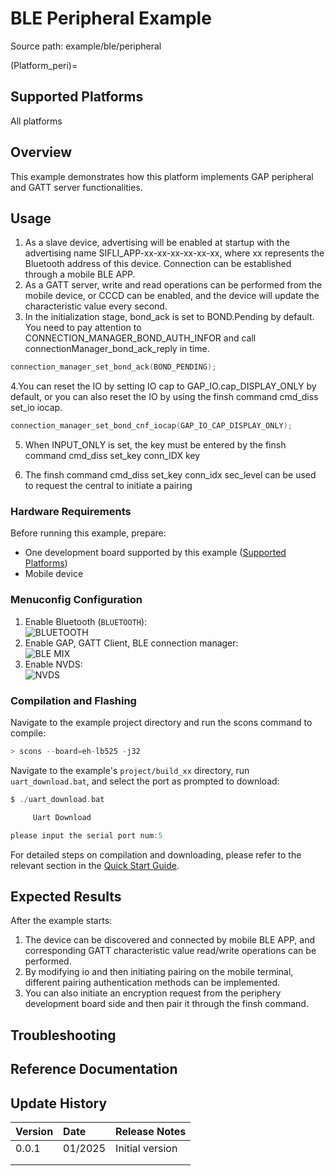 # BLE Peripheral Example

Source path: example/ble/peripheral

(Platform_peri)=
## Supported Platforms
<!-- Which boards and chip platforms are supported -->
All platforms

## Overview
<!-- Introduction to the example -->
This example demonstrates how this platform implements GAP peripheral and GATT server functionalities.

## Usage
<!-- Explain how to use the example, such as which hardware pins to connect for waveform observation, compilation and flashing can reference related documentation.
For rt_device examples, also list the configuration switches used in this example, such as PWM example using PWM1, which needs to be enabled in the onchip menu -->
1. As a slave device, advertising will be enabled at startup with the advertising name SIFLI_APP-xx-xx-xx-xx-xx-xx, where xx represents the Bluetooth address of this device. Connection can be established through a mobile BLE APP.
2. As a GATT server, write and read operations can be performed from the mobile device, or CCCD can be enabled, and the device will update the characteristic value every second.
3. In the initialization stage, bond_ack is set to BOND.Pending by default. You need to pay attention to CONNECTION_MANAGER_BOND_AUTH_INFOR and call connectionManager_bond_ack_reply in time.
```c
connection_manager_set_bond_ack(BOND_PENDING);
```
4.You can reset the IO by setting IO cap to GAP_IO.cap_DISPLAY_ONLY by default, or you can also reset the IO by using the finsh command cmd_diss set_io iocap.
```c
connection_manager_set_bond_cnf_iocap(GAP_IO_CAP_DISPLAY_ONLY);
```
5. When INPUT_ONLY is set, the key must be entered by the finsh command cmd_diss set_key conn_IDX key

6. The finsh command cmd_diss set_key conn_idx sec_level can be used to request the central to initiate a pairing



### Hardware Requirements
Before running this example, prepare:
+ One development board supported by this example ([Supported Platforms](#Platform_peri))
+ Mobile device

### Menuconfig Configuration
1. Enable Bluetooth (`BLUETOOTH`):\
![BLUETOOTH](./assets/bluetooth.png)
2. Enable GAP, GATT Client, BLE connection manager:\
![BLE MIX](./assets/gap_gatt_ble_cm.png)
3. Enable NVDS:\
![NVDS](./assets/bt_nvds.png)

### Compilation and Flashing
Navigate to the example project directory and run the scons command to compile:
```c
> scons --board=eh-lb525 -j32
```
Navigate to the example's `project/build_xx` directory, run `uart_download.bat`, and select the port as prompted to download:
```c
$ ./uart_download.bat

     Uart Download

please input the serial port num:5
```
For detailed steps on compilation and downloading, please refer to the relevant section in the [Quick Start Guide](/quickstart/get-started.md).

## Expected Results
<!-- Explain the expected results of the example, such as which LEDs will light up, what logs will be printed, so users can determine if the example is running correctly. The results can be explained step by step in combination with the code -->
After the example starts:
1. The device can be discovered and connected by mobile BLE APP, and corresponding GATT characteristic value read/write operations can be performed.
2. By modifying io and then initiating pairing on the mobile terminal, different pairing authentication methods can be implemented.
3. You can also initiate an encryption request from the periphery development board side and then pair it through the finsh command.

## Troubleshooting

## Reference Documentation
<!-- For rt_device examples, the RT-Thread official documentation provides detailed explanations. You can add web links here, for example, refer to RT-Thread's [RTC Documentation](https://www.rt-thread.org/document/site/#/rt-thread-version/rt-thread-standard/programming-manual/device/rtc/rtc) -->

## Update History
|Version |Date   |Release Notes |
|:---|:---|:---|
|0.0.1 |01/2025 |Initial version |
| | | |
| | | |